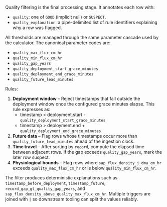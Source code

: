 Quality filtering is the final processing stage. It annotates each row with:

* `quality`: one of `GOOD` (implicit null) or `SUSPECT`.
* `quality_explanation`: a pipe-delimited list of rule identifiers explaining why a row was flagged.

All thresholds are managed through the same parameter cascade used by the calculator. The canonical parameter codes are:

* `quality_max_flux_cm_hr`
* `quality_min_flux_cm_hr`
* `quality_gap_years`
* `quality_deployment_start_grace_minutes`
* `quality_deployment_end_grace_minutes`
* `quality_future_lead_minutes`

Rules:

1. **Deployment window** – Reject timestamps that fall outside the deployment window once the configured grace minutes elapse. This rule expresses as:
   * timestamp < deployment.start - `quality_deployment_start_grace_minutes`
   * timestamp > deployment.end + `quality_deployment_end_grace_minutes`
2. **Future data** – Flag rows whose timestamps occur more than `quality_future_lead_minutes` ahead of the ingestion clock.
3. **Time travel** – After sorting by `record`, compute the elapsed time between adjacent rows. If the gap exceeds `quality_gap_years`, mark the later row suspect.
4. **Physiological bounds** – Flag rows where `sap_flux_density_j_dma_cm_hr` exceeds `quality_max_flux_cm_hr` or is below `quality_min_flux_cm_hr`.

The filter produces deterministic explanations such as `timestamp_before_deployment`, `timestamp_future`, `record_gap_gt_quality_gap_years`, and `sap_flux_density_above_quality_max_flux_cm_hr`. Multiple triggers are joined with `|` so downstream tooling can split the values reliably.
